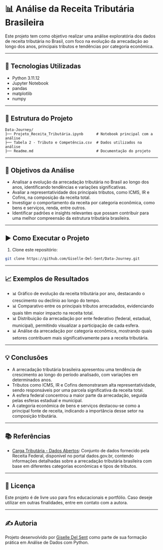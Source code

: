 # 📊 Análise da Receita Tributária Brasileira

Este projeto tem como objetivo realizar uma análise exploratória dos dados de receita tributária no Brasil, com foco na evolução da arrecadação ao longo dos anos, principais tributos e tendências por categoria econômica.

---

## 🧰 Tecnologias Utilizadas

- Python 3.11.12
- Jupyter Notebook
- pandas
- matplotlib
- numpy

---

## 📁 Estrutura do Projeto

```plaintext
Data-Journey/
├── Projeto_Receita_Tributária.ipynb      # Notebook principal com a análise
├── Tabela 2 - Tributo e Competência.csv  # Dados utilizados na análise
├── Readme.md                             # Documentação do projeto
```

---

## 📌 Objetivos da Análise

- Analisar a evolução da arrecadação tributária no Brasil ao longo dos anos, identificando tendências e variações significativas.
- Avaliar a representatividade dos principais tributos, como ICMS, IR e Cofins, na composição da receita total.
- Investigar o comportamento da receita por categoria econômica, como bens e serviços, renda, entre outros.
- Identificar padrões e insights relevantes que possam contribuir para uma melhor compreensão da estrutura tributária brasileira.

---

## ▶️ Como Executar o Projeto

1. Clone este repositório:
```bash
git clone https://github.com/Giselle-Del-Sent/Data-Journey.git
```
---

## 📈 Exemplos de Resultados

- 📊 Gráfico de evolução da receita tributária por ano, destacando o crescimento ou declínio ao longo do tempo.
- 📊 Comparativo entre os principais tributos arrecadados, evidenciando quais têm maior impacto na receita total.
- 📊 Distribuição da arrecadação por ente federativo (federal, estadual, municipal), permitindo visualizar a participação de cada esfera.
- 📊 Análise da arrecadação por categoria econômica, mostrando quais setores contribuem mais significativamente para a receita tributária.

---

## 💡 Conclusões

- A arrecadação tributária brasileira apresentou uma tendência de crescimento ao longo do período analisado, com variações em determinados anos.
- Tributos como ICMS, IR e Cofins demonstraram alta representatividade, sendo responsáveis por uma parcela significativa da receita total.
- A esfera federal concentrou a maior parte da arrecadação, seguida pelas esferas estadual e municipal.
- A categoria econômica de bens e serviços destacou-se como a principal fonte de receita, indicando a importância desse setor na composição tributária.

---

## 📚 Referências

- [Carga Tributária - Dados Abertos](https://dados.gov.br/dados/conjuntos-dados/carga-tributria): Conjunto de dados fornecido pela Receita Federal, disponível no portal dados.gov.br, contendo informações detalhadas sobre a arrecadação tributária brasileira com base em diferentes categorias econômicas e tipos de tributos.

---

## 📃 Licença

Este projeto é de livre uso para fins educacionais e portfólio. Caso deseje utilizar em outras finalidades, entre em contato com a autora.

---

## ✍️ Autoria

Projeto desenvolvido por [Giselle Del Sent](https://github.com/Giselle-Del-Sent) como parte de sua formação prática em Análise de Dados com Python.
